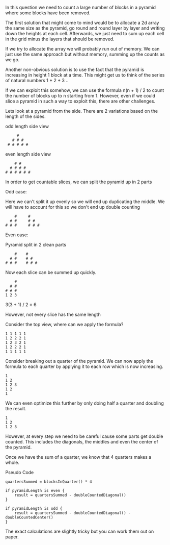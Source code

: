 In this question we need to count a large number of blocks in a pyramid where some blocks have been removed.

The first solution that might come to mind would be to allocate a 2d array the same size as the pyramid,
go round and round layer by layer and writing down the heights at each cell. Afterwards, we just need to
sum up each cell in the grid minus the layers that should be removed.

If we try to allocate the array we will probably run out of memory. We can just use the same approach but without
memory, summing up the counts as we go.

Another non-obvious solution is to use the fact that the pyramid is increasing in height 1 block at a time.
This might get us to think of the series of natural numbers 1 + 2 + 3 .. 

If we can exploit this somehow, we can use the formula n(n + 1) / 2 to count the number of blocks up to n starting from 1.
However, even if we could slice a pyramid in such a way to exploit this, there are other challenges.


Lets look at a pyramid from the side. There are 2 variations based on the length of the sides.

odd length side view

```
     #
   # # #
 # # # # #
```

even length side view

```
    # #
  # # # #
# # # # # #
```

In order to get countable slices, we can split the pyramid up in 2 parts 

Odd case:

Here we can't split it up evenly so we will end up duplicating the middle. 
We will have to account for this so we don't end up double counting
```
    #     #
  # #     # #
# # #     # # #
```


Even case:

Pyramid split in 2 clean parts
``` 
    #    #
  # #    # #
# # #    # # #
```

Now each slice can be summed up quickly.
```
    #
  # #
# # #
1 2 3
```
3(3 + 1) / 2 = 6

However, not every slice has the same length

Consider the top view, where can we apply the formula?


```
1 1 1 1 1
1 2 2 2 1
1 2 3 2 1
1 2 2 2 1
1 1 1 1 1
```

Consider breaking out a quarter of the pyramid. We can now apply the formula to each quarter by applying it
to each row which is now increasing.


```
1
1 2
1 2 3
1 2 
1
```

We can even optimize this further by only doing half a quarter and doubling the result.

```
1
1 2
1 2 3
```

However, at every step we need to be careful cause some parts get double counted.
This includes the diagonals, the middles and even the center of the pyramid.

Once we have the sum of a quarter, we know that 4 quarters makes a whole.

Pseudo Code

```
quartersSummed = blocksInQuarter() * 4

if pyramidLength is even {
    result = quartersSummed - doubleCountedDiagonal()
} 

if pyramidLength is odd {
    result = quartersSummed - doubleCountedDiagonal() - doubleCountedCenter()
}
```

The exact calculations are slightly tricky but you can work them out on paper. 
